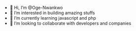 - 👋 Hi, I’m @Oge-Nwankwo
- 👀 I’m interested in building amazing stuffs
- 🌱 I’m currently learning javascript and php
- 💞️ I’m looking to collaborate with developers and companies


<!---
Oge-Nwankwo/Oge-Nwankwo is a ✨ special ✨ repository because its `README.md` (this file) appears on your GitHub profile.
You can click the Preview link to take a look at your changes.
--->
